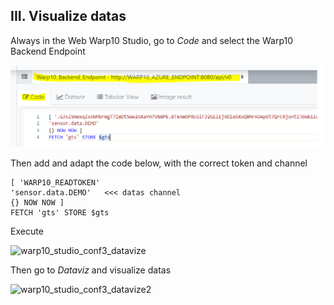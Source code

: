 ## III. Visualize datas

Always in the Web Warp10 Studio, go to *Code* and select the Warp10 Backend Endpoint

![warp10_studio_conf3](imgs/warp10_studio_conf3.png "")

Then add and adapt the code below, with the correct token and channel

```
[ 'WARP10_READTOKEN' 
'sensor.data.DEMO'   <<< datas channel
{} NOW NOW ] 
FETCH 'gts' STORE $gts
```

Execute

![warp10_studio_conf3_datavize](imgs/warp10_studio_conf3_datavize.png "")

Then go to *Dataviz* and visualize datas

![warp10_studio_conf3_datavize2](imgs/warp10_studio_conf3_datavize2.png "")